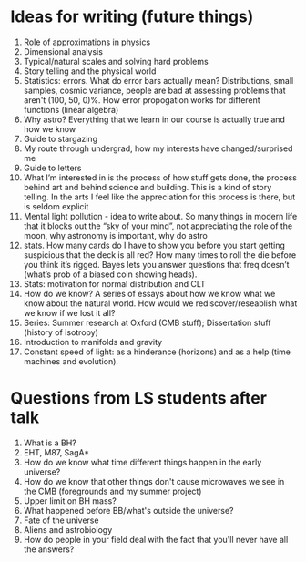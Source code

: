 # Ideas for writing (future things)
1. Role of approximations in physics
2. Dimensional analysis
3. Typical/natural scales and solving hard problems
4. Story telling and the physical world
5. Statistics: errors. What do error bars actually mean? Distributions, small samples, cosmic variance, people are bad at assessing problems that aren't (100, 50, 0)%. How error propogation works for different functions (linear algebra)
6. Why astro? Everything that we learn in our course is actually true and how we know
7. Guide to stargazing
8. My route through undergrad, how my interests have changed/surprised me
9. Guide to letters
9. What I’m interested in is the process of how stuff gets done, the process behind art and behind science and building. This is a kind of story telling. In the arts I feel like the appreciation for this process is there, but is seldom explicit
9. Mental light pollution - idea to write about. So many things in modern life that it blocks out the “sky of your mind”, not appreciating the role of the moon, why astronomy is important, why do astro 
9. stats. How many cards do I have to show you before you start getting suspicious that the deck is all red? How many times to roll the die before you think it’s rigged. Bayes lets you answer questions that freq doesn’t (what’s prob of a biased coin showing heads).
9. Stats: motivation for normal distribution and CLT
9. How do we know? A series of essays about how we know what we know about the natural world.
How would we rediscover/reseablish what we know if we lost it all?
9. Series: Summer research at Oxford (CMB stuff); Dissertation stuff (history of isotropy)
9. Introduction to manifolds and gravity
9. Constant speed of light: as a hinderance (horizons) and as a help (time machines and evolution).

# Questions from LS students after talk
1. What is a BH?
2. EHT, M87, SagA*
3. How do we know what time different things happen in the early universe?
4. How do we know that other things don't cause microwaves we see in the CMB (foregrounds and my summer project)
5. Upper limit on BH mass?
6. What happened before BB/what's outside the universe?
7. Fate of the universe
8. Aliens and astrobiology
9. How do people in your field deal with the fact that you'll never have all the answers?